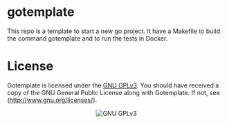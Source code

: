 # gotemplate
This repo is a template to start a new go project. It have a Makefile to build the command gotemplate and to run the tests in Docker.

# License
Gotemplate is licensed under the [GNU GPLv3](https://www.gnu.org/licenses/gpl.html). You should have received a copy of the GNU General Public License along with Gotemplate. If not, see (http://www.gnu.org/licenses/).

<p align="center">
<img src="https://www.gnu.org/graphics/gplv3-127x51.png" alt="GNU GPLv3">
</p>
